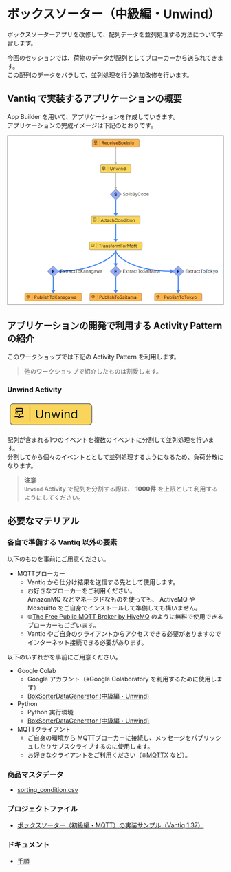 # ボックスソーター（中級編・Unwind）

ボックスソーターアプリを改修して、配列データを並列処理する方法について学習します。

今回のセッションでは、荷物のデータが配列としてブローカーから送られてきます。  
この配列のデータをバラして、並列処理を行う追加改修を行います。  

## Vantiq で実装するアプリケーションの概要

App Builder を用いて、アプリケーションを作成していきます。  
アプリケーションの完成イメージは下記のとおりです。  

![vantiq-app.png](./imgs/vantiq-app.png)

## アプリケーションの開発で利用する Activity Pattern の紹介

このワークショップでは下記の Activity Pattern を利用します。
> 他のワークショップで紹介したものは割愛します。  

### Unwind Activity

![activitypattern_unwind.png](./imgs/activitypattern_unwind.png)

配列が含まれる1つのイベントを複数のイベントに分割して並列処理を行います。  
分割してから個々のイベントととして並列処理するようになるため、負荷分散になります。  

> **注意**  
> `Unwind` Activity で配列を分割する際は、 **1000件** を上限として利用するようにしてください。

## 必要なマテリアル

### 各自で準備する Vantiq 以外の要素

以下のものを事前にご用意ください。

- MQTTブローカー
  - Vantiq から仕分け結果を送信する先として使用します。
  - お好きなブローカーをご利用ください。  
    AmazonMQ などマネージドなものを使っても、 ActiveMQ や Mosquitto をご自身でインストールして準備しても構いません。
  - :globe_with_meridians:[The Free Public MQTT Broker by HiveMQ](https://www.hivemq.com/public-mqtt-broker/) のように無料で使用できるブローカーもございます。
  - Vantiq やご自身のクライアントからアクセスできる必要がありますのでインターネット接続できる必要があります。

以下のいずれかを事前にご用意ください。

- Google Colab
  - Google アカウント（※Google Colaboratory を利用するために使用します）
  - [BoxSorterDataGenerator (中級編・Unwind)](/vantiq-google-colab/code/box-sorter_data-generator_unwind.ipynb)
- Python
  - Python 実行環境
  - [BoxSorterDataGenerator (中級編・Unwind)](/vantiq-google-colab/code/box-sorter_data-generator_unwind.py)
- MQTTクライアント
  - ご自身の環境から MQTTブローカーに接続し、メッセージをパブリッシュしたりサブスクライブするのに使用します。
  - お好きなクライアントをご利用ください（:globe_with_meridians:[MQTTX](https://mqttx.app/) など）。

### 商品マスタデータ

- [sorting_condition.csv](./../data/sorting_condition.csv)

### プロジェクトファイル

- [ボックスソーター（初級編・MQTT）の実装サンプル（Vantiq 1.37）](./../data/box_sorter_mqtt_1.37.zip)

### ドキュメント

- [手順](./instruction.md)

